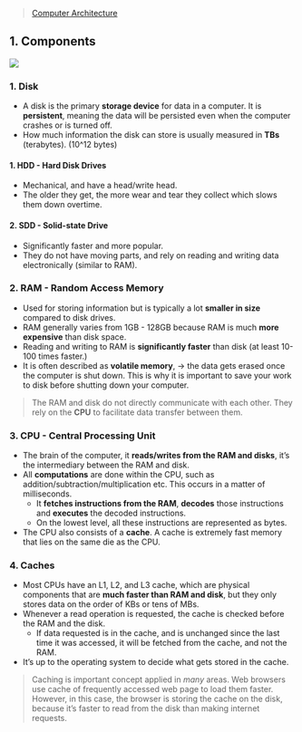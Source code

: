 > [Computer Architecture](https://neetcode.io/courses/system-design-for-beginners/0)
## 1. Components
![](https://i.imgur.com/RhtkTti.png)
### 1. Disk
* A disk is the primary **storage device** for data in a computer. It is **persistent**, meaning the data will be persisted even when the computer crashes or is turned off.
* How much information the disk can store is usually measured in **TBs** (terabytes). (10^12 bytes)
#### 1. HDD - Hard Disk Drives
* Mechanical, and have a head/write head. 
* The older they get, the more wear and tear they collect which slows them down overtime. 
#### 2. SDD - Solid-state Drive
* Significantly faster and more popular. 
* They do not have moving parts, and rely on reading and writing data electronically (similar to RAM). 
### 2. RAM - Random Access Memory
* Used for storing information but is typically a lot **smaller in size** compared to disk drives. 
* RAM generally varies from 1GB - 128GB because RAM is much **more expensive** than disk space. 
* Reading and writing to RAM is **significantly faster** than disk (at least 10-100 times faster.)
* It is often described as **volatile memory**, → the data gets erased once the computer is shut down. This is why it is important to save your work to disk before shutting down your computer.
> The RAM and disk do not directly communicate with each other. They rely on the **CPU** to facilitate data transfer between them.
### 3. CPU - Central Processing Unit 
* The brain of the computer, it **reads/writes from the RAM and disks**, it’s the intermediary between the RAM and disk.
* All **computations** are done within the CPU, such as addition/subtraction/multiplication etc. This occurs in a matter of milliseconds.
	* It **fetches instructions from the RAM**, **decodes** those instructions and **executes** the decoded instructions.
	* On the lowest level, all these instructions are represented as bytes.
* The CPU also consists of a **cache**. A cache is extremely fast memory that lies on the same die as the CPU.
### 4. Caches
* Most CPUs have an L1, L2, and L3 cache, which are physical components that are **much faster than RAM and disk**, but they only stores data on the order of KBs or tens of MBs. 
* Whenever a read operation is requested, the cache is checked before the RAM and the disk. 
	* If data requested is in the cache, and is unchanged since the last time it was accessed, it will be fetched from the cache, and not the RAM. 
* It’s up to the operating system to decide what gets stored in the cache. 

> Caching is important concept applied in *many* areas. Web browsers use cache of frequently accessed web page to load them faster. However, in this case, the browser is storing the cache on the disk, because it’s faster to read from the disk than making internet requests.

